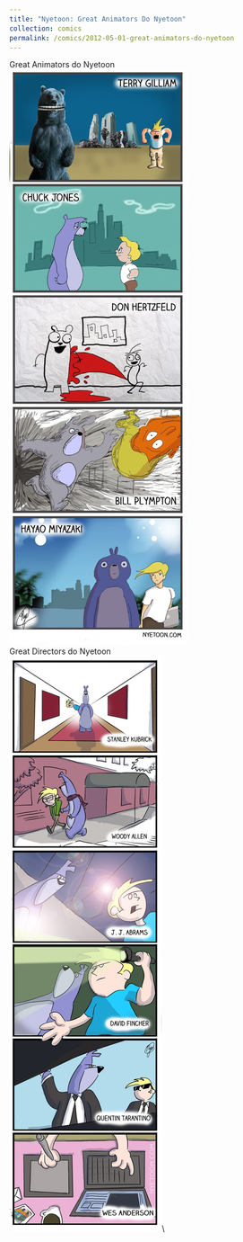 ```yaml
---
title: "Nyetoon: Great Animators Do Nyetoon"
collection: comics
permalink: /comics/2012-05-01-great-animators-do-nyetoon
---
```


Great Animators do Nyetoon\
![Great Animators](../images/comics/nyetoon/NYETOON_GreatAnimators_02-scaled.jpg)\
Great Directors do Nyetoon\
![Great Directors](../images/comics/nyetoon/Nyetoon_GreatDirectors_02-scaled.jpg)\

